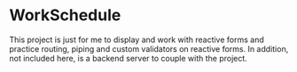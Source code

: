 # WorkSchedule

This project is just for me to display and work with reactive forms and practice routing, piping and custom validators on reactive forms.  In addition, not included here, is a backend server to couple with the project.
